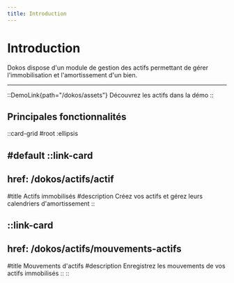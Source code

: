 ```yaml
---
title: Introduction
---
```


# Introduction

Dokos dispose d'un module de gestion des actifs permettant de gérer l'immobilisation et l'amortissement d'un bien.

--- 

::DemoLink{path="/dokos/assets"}
Découvrez les actifs dans la démo
::

## Principales fonctionnalités

::card-grid
#root
:ellipsis

#default
  ::link-card
  ---
  href: /dokos/actifs/actif
  ---
  #title
  Actifs immobilisés
  #description
  Créez vos actifs et gérez leurs calendriers d'amortissement
  ::

  ::link-card
  ---
  href: /dokos/actifs/mouvements-actifs
  ---
  #title
  Mouvements d'actifs
  #description
  Enregistrez les mouvements de vos actifs immobilisés
  ::
::




<!-- ## 2. Entretien

- [1. Équipe de maintenance](/dokos/actifs/maintenance-des-actifs#%C3%A9quipe-de-maintenance-des-actifs)
- [2. Maintenance des actifs](/dokos/actifs/maintenance-des-actifs)
- [3. Journal maintenance des actifs](/dokos/actifs/maintenance-des-actifs#journal-de-maintenance-des-actifs)
- [4. Réparations des actifs](/dokos/actifs/reparation-actifs)


## 3. Transaction d'un actif
- [1. Ajustement de la valeur d'actif](/dokos/actifs/ajustment-de-la-valeur-des-actifs)
- [2. Achat d'un actif](/dokos/actifs/acheter-un-actif)
- [3. Vendre un actif](/dokos/actifs/vendre-un-actif)
- [4. Enregistrer un nouvel actif immobilisé](/dokos/actifs/demarrer) -->